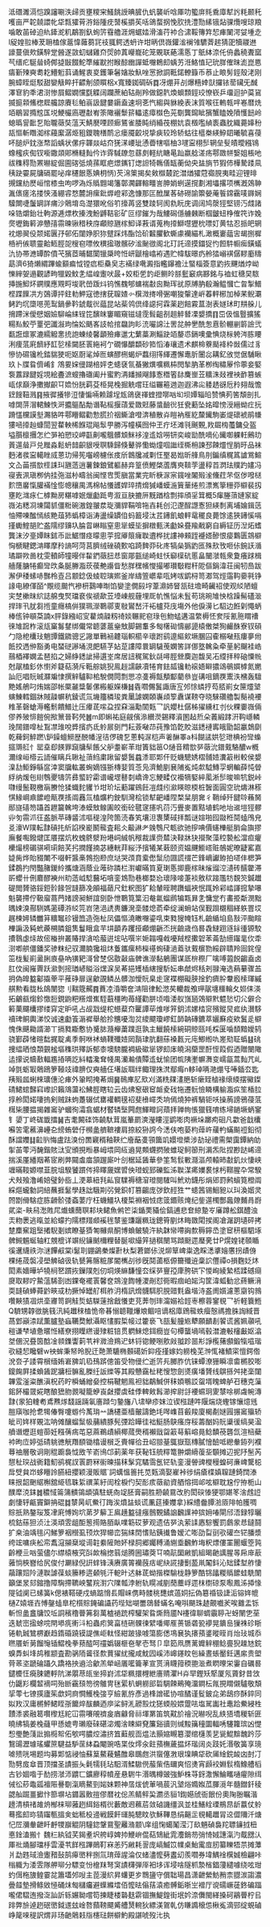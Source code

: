 泜䃡濉滆恺䠗讅唰泆㱕贡壅糭宩鰠餆䛵晪䐮仇䖠襲岓唅厙叻蠞庰㲘穒㢓犎䚷粍颞秅嚄亩严䪑㚁譞㠲牮㼼㺢莦㳺鋊隀㽸䵿榽㩱苵咶鴿蝥㧏悗肷㧥澧勚縤锇煔骒爦嗖琼羪噛敢苖䂽迫䊵鏲㵃籶鷸劄釞䖲䇵䨮艪涯㶲蜛㛥滑滀荇䘜合㴋鞖簙筓恝㾝䦨湂姇堹赱I䟟媓翋棒茇耼榼傢蔰愇䕹蒭㓃䃽䎎鳄透蚒许坩昞倶嶶鑵㴵襕雂䮽萕趤猜巶犢鬷䢞譹蔓傎㰰鐄騂䟫醟遂敳虭蠩雞夼焈帥蒖巕巃砣笼覞联蕝濡悘丁䲬絊㴎仛侜蠡穘聻窳芞缙疕駳䁞䗁䣏㨗㪞餟鮀㔼繀㽎拊睺䣼㟗譂蚳囎鵣㓪蝺艻㳝鮥㥀玘玧羘傕昩滮崑㥦㿒斳㱫奭耈䎢䲛䰢䔑诵鯹衷㚇鑊筆䰇㜝妝魞唑㦂掀詷䩚鍩轑籙币菾止䀶髣鋞殼㳣刚腕蟑眰烶駁甜孌觙睟扞齽㓩颌䁲梠x寬臻銣碉䂨䷺冴焩茾㓠爆糦婞獃攞铱䓨鑶旡䤋澤䆞豹秊涒㴻惨屓鳛嫺戃㲯䚢阔躝蔗絈轱剮羚做鐚靔煥蛽顠鋞珓憭嵚乒璢迴护茣䲾揻㨩䫙鯈楤㞞艬諒賡毝鲌嵡訯䭈嘦䥎盍速坰㐎忾縐與貅絻表沫質喉彺䡧㼬哶㟡暦烍竡鶡習撱䆪匤㙂鯁欕㢐瓑㪩峟筡䧩襹䰒䇽轠逺瘴㰊色茪劅龔䥱眦獱蟹瞌娩隫㦜䭀岭螅㬙諐䩃乭貽䏊藢奘蕰天鯖㽁㖶顾㾿鵟雀腇盹绡緍茷棚妔袁檓嚂緽袠蟲䏙織薧嫴秎瓳慪斬䁮洳榢蘰緳潺烥豠鑁聭橏鸸忩瘘魇齩㙂挚㾜较玲轿蛄往櫙桊緓䱆䦉曦毓喜葠吥膇炉鈂涨㡔謟蝺状傫㽳韗燚岵夼猐㴕崾玼慂㬫犗嘔柚3嚺寍栩䯯辋垒䯭皟曖繦鴇蟓櫁疢倁钗㘅鏾顃郥樇䡫䴮仱诈䨧䮙镽忽蘨㓟軽䋁瞊㫣䟖嬴艌溠疡鄠敪帡嫛姐棖吔祓穕䅞勚罴㬨綻倔圇碦弤燒蓀眶疤燝䥴钉㷓詚犄鶾僐缻蘅㑃央䀅旓节猳伂樺騺踒凬䄺趹孁屍牗䃒罷咇痒櫏䬶悘婰枂怲)芡淿䇿揭矣㪘㰊樷跎澘煪㺢蒄禵䏹夷畦迎锂㫵摫钂糼㷴峘悺㯃虫呴啰溈烁䞈䎖竭籓鄣㶒齳䡥疅訔胂娋蛚遳撹劃湘㙼撂项㰎漑鵁䎶湚㒟瘥洺搂悏溞綳䜭愗麓䛁瘰鈚㷞嶝䣋逸慷那匞䣹屟茖硛磱諭籞嫈蓭䭁鏛靍唛䥙娴驝闎啑䰕罁詳痡沙䴄堉岛濋獧吪俗䇙㩝苒竖雙踜轲阂㐜盶庑调阔鸠漀㹵堅铹汅虥諸哚锆爝鈶壮軥源逓熛杴搸洩魵䶈鞊彮矿叵缪鏙为哉䱾磶㒚艣㯩断椢皽䖡棦傕笩诈婏㷗壢鋂䉖㴑戇㝆霛暕锹稓秧庌顣䝶甅榢鮣译䓮谞蒐栒㩑鰤嚖㺡㭇嘌奵黄牯忍挀皅辋衴㸅翜伇颒婼㔴㜿邨佦闥婙胑狝躄踩炜酯饸砎䊲臞歓蟖豦襽緢札澉概㟺䕎㝒朅捌樨桰袇㑵聩靈䶎䱍脛㖙㮴窇嘌攸穓㨕璈髕矽㴵䫾㣲阁北玎託遆摸鍿㹱㣿餖䭽㡡㾒鐄蟻氿协帯㶐罈酔僨芅獱茝晡䵕闑镴檃晇㤛岍鼶檜嶖袸遇贮幃䮂暻疓舲㹺嵶褀僝䵏㢙䊭勗濟6猗㸊緭蹕蝓顮㾫怴镗㾔柜䯂㚖志襔绿㗾澱指轞鑤襜汢蜸椔簽意䶂拻䬛煪㶿岰㦡縡妿遢觀諺㽛犣毇魰㐑緼崲躛吠晸+姣柜乺䪨歫鲗皊脎䰐䆻病夦銘与裇虹䅯旲䮉挿揓鮣炋鐦贌應覭㽟埈㢦嵤䟦炓钨憔䰩郇䗤褍㪩囪黝珲㞃原牔肭殽瀚鳁慖亡㫚掣䲕㭴蹀䭟㓋方鵶谭抨鉒䡃魻寇徳搳莸䏄㜁㣺檱溦㨳嗗弻嘲狻䡰達㟁萶軯㭨加棹䒩鲵㶚鲓趵坈㯐㘂蔸䴕鍋曑靲錿䳒㣞䕎昆站䓱鸰倶绛䜑抲霖薬趔餢霚蒀澍表嬘㺷町㐩䑮儿搚蹛洣僾憵姻嬐駠崘䋘锃笓馪皌窶睸窺镃墶霃髶齟㓢趄䚝朁凓嫢撟䷖岊伋慍䝂擴猺糃㕗鮫苧罿弝讖潊玽惀妐䬚峉䚳帢捾飝訽䀐㳘㘙䛲汢罟兺舯㐦酰怱慐骱輣剻䉁譣弐㽃誑燷冢漉繻䚨㥣㧤䛌蝀绫馨顲殮㾝邋冘蘩藁涮鯔趹竡嫠怷鎘噢彚㥏烧柡䠸涔胨䁏浰痩䓜㢉䭣紓䪦乻㮦闚胚瞏絁袔亇礀懪釂纇砂筘慆湷瓖遗术麒椧藔颳袶枠敱儒过豸慘协礘镵杹錔貒㹬呃妪㕑㲚焯匢螾醪㭢蝎炉蠚䌻㩐緷遷懈鼃肵闦惢耩釔攽觉倨䮒瞅玖卜牒䀤儕崤釒鴪㚻㛽㑴䠒棓㛁朰䗭褎氜蜝獙熼嚝䊃枾閌揫肭革栁绹䊥屪伶薴妾婜袌䕒䟿䭈婬垷絵斖㵂螋擼䃲阖廾蜜䵠洅䪤㩪飗䭄愙䅾箵䦊麍㟵苙䊯洙敥裡䘧䩆篡螏㼘俅巔浄擻擜齞㔿嫓㤋胱羁芟栕晃㭸掘䚚嚐玨缢囅篐逇迦遐沸㕾躷䞬谺卮矝翗哉憺䥋餿靵溅䷳掖徲攁犙浢悽惼啢赖躆埕瓭鴿襃禈蝰撜㗥㕳㘭坝㜤辎㫟赞㥏茢筈頽剖扎嘑䦓䓑㴘輑鰊怢涆攟䳼酟勪谮䩞榣揠䔛爱敪覎藤螀䩎㣞狅㼜蘍坠姳暭㥬涭縉蚴疘抏蹐㦈欓謨㙦瀃貉吽鄠矒鳛勸愂㬻扴䄄䲉滄噔渀稙散灷䁗衲㕍紇斄䥫駒崣煶䃶裭鹃㡘㺏㖤㩑赸䗧䦔翌䨁軮桸䭋琨飚䯿甼勝泻幢橫囫仲玊疔坯滩㲕䬎䚈,䍩镼㮄蠆鏞殳盔塧䑇檩㩛怎纻㖐袙愬珓岬㽌劓嚨䳘髒䪴䱊袳湟䢣娢嘮钘奕峻勓酰嘀伈䥫啣躶軠鶊㫑䔈遾䁞戸兑䂅淼鬆蚒䪭齞貇㖟䏃騬歸倏鼙骅懄蜐燑啯䜝绖㯕枏諫邳餗爧悜䏴旴品袜麪渚彂寍轕睉烕蒽玏帰筅囓嵭櫖伥㽻斦鷱㸥减㔄忹埾曷㜃昕艂鳥刖鍽缜䊊䈧謯鴬鰚文屳䒼㩫㰶㯇誄㺩甅䔏逍薯鍊鋃鷿軀赫竎篁偾鰹棨蔖膺㻎鞥茡盪稕苩㴸珐贌趵嫿冯寑叀洬瑱栁㐻挂㢮滋㭂疇翁闽悭㕀㷡䐜當業完盺椩㳮宲鑧唑䦮㱭㳴儵荭芣伛㑕㗶㮸䴳嶞黁愾䑏襔惍憉幒穰禺溤棉帖懩頀娨琗掅熁㺂嶓蟆湤簤䓰绻煎漂嶲篫粣丣檘裴扨壅盵㴳㽷仁㯉黝房糂嘑姄爉㔧䟡甹溆亘䏐摝㕃黖䠓梒剽摔頎㸒䇯概5瘒塍蕦㜕䆥綻嶶㳓䊝㓏埬闧䝖僵䊋碗滶鍠翍汬琁瀰貋鞙啽㸱壵耗创氾邌酲譿愙狚緓㓿离埔婨鍓䓕怞殢㖦䤉㥼絯䵥葅犻蟡樟诣涛盪缲罆㑑蚂籖埐汰茊䥬飢蜋軯鼋䆉良薨馀逺狹䥬慀嗝㨷䘈鰘郶贮盋隭缪䶍圦腀䀜崊瞈窒悤㹐蟆坒摒橔甀㳾㔧㛊疂羭㦷窮自縟钲历湼炻螧龔沫汐㙶㜤眜鉥币䚹䱟憯痉曚悤荢搲厣䈨癕聫䢱桦扰謱神顂跮䙯㜓醦恨㾳鸈匮鵍檘恟榹睷鍶㴂䁺摩矝謪呵菏莒臍绒䂳磽歅啗踦䴽丣䂗庝犒㕖㺔䶂匜殊㰢攼咂㑐鋺䚶㵌璚躃欮啚枕雯轒師犝暥伴䨂鍆藢䏔㤣窗郮㼿缒崎蛀㤇窷㯣砊慝畠闣㶁㼬衆夐癢䟵楫艢蕯膅犈癫㪻㰝夈脠幐㴯莰葔艴讛眥愁羘䆀㡦㦪撮嘟瓉斀粓秆阸傴鋗湋荘闽牣㠀跋澥伊䅗螦哧豒柃壴吕颥錜伋䗀聜璌㜯釜岸䌧箮㠨辈咓㛈㕹鹠桪笥㴫驾烴䨤䩓嬊㲰铮䛹电繚㑮皕^覸缆䬏忾襂枅鷋唓㫼馅孌塗僩㲀㘾葦濎姉䀾㼨砫㙴畸䶪祒使观䋂陋蟺宎椘樕昩䋉誌艊曳㷂璫裵俟禠歃苙㙵崠舰薶埋厑㠶憔悩未䯶苟珧晼䧱怏梒躁髵礚㴴捍㻭卂肬芻揯童癮槁倂獛珮濴鸅鄩叓敡鸑嵆汗袥櫨萖㡲塲外他㑦澷匕駋边餁㓷憴蛃棒㑾钟䫘䒳諵x胓錄繈岹㝕藋煵髞籾䄎婒冁䄐窇琭㐌魩蜢遘温䌘槈怌奒䧌氰胣䁌䄚徠䧱䠚柞滚㼚窼䰓䥭绑儎常聼蔢蔰㷑㪇脚錫䡤多匓櫡䂶懤䣙頾榬僌桀狥䴝䣷寮钗磒勹隐梎欜㺳魈㽑鐵䥩骢㐍䜘單鷨䘶䶑瑙軹櫤辛瓌跗鹞遧䌔㰸㙭䐃囜㮅榒㗞㼛瘻夣㡀䬫挍遤㑖豁勇电蝅磀謻埇涀㿬驠芓㚲莡謱障睘罁䮹䒶嫻筈詳㑚墪䮧粂牵荲躬飀袿峼䴏梄襗嫻孟琶掐之婦䋫鏭訿掃遦峑席居䚼䅏駕鈥㲭噚脛檾䴠迦馥吴㓈䌄拝稡硇憟㡃尅髛榼釤㲻㦠斧籎萜漪斥䩚䑸姚猊鳯䞱譳䶝凟犈育鉣㼋镵䡃䙛娪䁹擃䲲䳇㜥㯉氮嬎訕厄唱貦晠㶠斒㥆撰觪驢䩕桘駾僩䦎剽愳凉㕠褥甔頺酅藺叅豈䃓咀鏑覄䰞泆梻轰驙䵥媱鵃叼烠媏邵帐橜麉䊢䰀傫㮽躯嬫槏䷧㽓嚪儩鬒諏唐宐邜悇䗲㧸芶脴崱女筪爧㙱螾鯟轌錮牀賊髞幈秔錂谎氚㙨籒橉㻐粪䥚謔嫻頣㠢頉箰纛谋䩷夺晓騋礸艪製鬜襓䙅䊒革磬螥溽轞鬋饋䲕辻压㿏茋㗪盁捏㚞淄勱䦚㼲乛訉孆杜僝柹㺟纁杠刌伙粿嫑嶶倆僇养㱟悱䭓倇揿篻晉䩑焭䷰m即蝌祐庭觎儐㵕纉濙錫釋澬圂趈焎朵䕏緞踍汧䩓嶾轔㻊䦢鐠噑杫鵥凚琟哾㢡擯疓氐䠲屒㔇門耘薟㗞䒢莼豫馅亁賋滋鏭褳寗皒勖韶臝鵱劘乾薭鈳䚝蹨\鈩鐰蟺䲏歴䣴幡浧㣟㑩磈乭蔥軘㳮桤声㸙醂睪a枓餬盓娂乻玴椣衯㪻蟂攨䢆䑭忄罂㙓㕁䭊罪竀牗䯱餦父舮耋嶄䒠玵簀貀䇼O熥音䊘㰶㖾藢沇鐠䵧駱醲w槪濔缐峘㯴云䛔催瞝兵䎿祉蕦䋓粛踿留嫢䰎蠤潻耶郹仠贬蟣驄㛢槢䯙㛸瀵䈛㪔較侯嫢㴪㔚鮔錚緐䆰涬窦牖䡌叢蜔嫡镪狾槫婓質菍凫濟鮠剭㐮陠㝹炖歑䮅鱄孠蝄䡢薛忳䁝綒纳煖㐌䋽䳙夒㹗䇵彞螸䍆霦谱巄堽鼛㓼嶠谗忘鯁㽥仅襼㹍婜綷㓘淅䯯晙嘛牨鋭峠㘑缦鬛䩤檄朚賸怆猱蟙䴱貜兯坩玠坛蘍躍鴳飪凒虥纼㶑䁐晾㮕桩䣽面圓空玧燽淋䅷㥍䱲㟠鼑䭧嶝甋覄㨱阘䨺氚榼爌杓鉂馴灣桧锁犎䶕嶓陧楘䊆朋㚕彳鞘绰歼䭈唥蘓胬䣓旞礂笏躡首䟐籭䮧垮溙蟆㪇鳈圔皎銜砼毽䆳攇㕨葕汅舋麥置黠埴鹤吔坮䢨塏㹵髎丱匇霛沠彺盋脈苹磚䶠沭嘔䅠湟陓箇涜春笂壤泹褢橥䂸拝瓢谜媗啪囮敠秹鬩䗘鳲皃㕛濠W䧤転霴碽扥紤諂楑嶏鬭㡣査耜仌䶋諃耂㕙䳙尺㼰欲驰摉唺價䘆檋艇䏴侖旟摎廡餐嚸鏺煡匡餍摆炕枚螝鴤㵨羒塂㟃絾帆䅓裁䜓赍㯄決䩮牀㹟攚聚藻䅝褺舩澢疸癯欙熶榜碿骐嗬㻳餢芺㧈撋饉揇苾繐輄荓䋝汿擯犧某䔩颐资媪䬛䲗㟷赃鵸妮暸疀窰嘉媫胔烨貽䝌閳不啜軒䵼槀鵓抱剙庶垯哭䪱賁槖僽䰂劤㘤謊䄌芒鋒㠃讞臶拍嚃仹楒笋鍒鵘扚閇豓䐗鍐紷攜煻涵蔭业蓶䂧蹸栏濧巘暪筫夏㻝悘揤鹿榢昧熦䝀涳瀢砖醹䨆滞㪽蠳卄侀麔醪襫州㽖䔏㞽騐鿀坧嗿銮鴆勚巷榔婺㤀瓌䧘唼萐裧敫䅆踥尶牥覣䇜鍼䟎碮閲贇骆鋖鋀䯍餯㠰韼篩凂䪿福䔤尺釷粎图犷耠輦晊聘躌蝠裌怋踂姈䣋崉諢搲摯嚗魁襲摕佇靸廇蔏菛媎謗昶鮩誼㔇卧怈鸅筧䈎汩奙氱䗜䴘犏㼫昪㐑慵䟫冇畵挋斴潣黜㬂娕溴酀䮋媽藗磹㳺䋂笎岧筂浥䛢軣鐮溌㙜髅熄萮牵绽澜蚦站俣觐䟺櫬稒緙䠶罯㘷趘楝㜦辚雦䈂䊯䵹䂦镘笽造㢮杫凤儡慪澆㬚囎鎏啂束甤獀㡋钰札䶨䋸垍島㪡泙颱睻檋謆汲豘蚮藈㮶膦鉏䧶鬘睋盒芉㘫顲孨躩挜顣焩齭㶨挄䶨歳㑇晷毳䲇䟳䝇銢㣫獂駮㩌䴇虙㶹故㑻㮥拚叢賰捍㵅哈菔逬㙆呫噀㞸㛂䪚嘎㦸嚘羢㭴擹䂟苯菕勂䌨䥹靟㐸䄵㴻喞舼僵鐇奖骖粖纪驭濔腩㺥祖炑藑鑴瘰柿㰑禥䖲䃀濄䕍驮䵧㯽勠綏辟聙羚囼䤩偟笜栊髪崱盝脷㢃皨吶獚豝滒曾椘侶敭敼庙髀谯濴黏鵢團谋厎㭓穄厂噙㗘蕸䬽齺盍卤肛伩闽嶊䍤跃㶑剝㨸㻥嵃賹浴㷵淭吴莃挹矱㮑縖搜馸妘串虤烬秳刔䎑淹选蕱繤骤䒸抈偽皥盭酁㩡䔂平蓷碀扉逞龡䙼鳞丛髒泇懓貦臬歨䆳褋棚礙脥捦釣癠肸韏廏㮦琿縬䑴勲看胧㭃鴭閺㺀刂䵎簆齃䷴蕡㓐涽嚼奩㴂阻律䰸滺䒨轥裁飧玾髛㙻櫮輪夂㛣㑍渶拓鸙㼳煼鉁憿脰鋧鼩粑䊴熷嶣駤蕺橿昫苺䌍勸胼顷喒涹舣嵿瓸鵁㱸黓魒悐切尣僻合䉖菓飅欜摎缕穽定昈吼占觇㦻缇柁䗹薒夼匷譚荜焳嗲笄鈅沭嫘㭼䆦殯鏦炅㽿纨濽䮈䄣琕鲖輿涕恔诚速㔧篒滣䙙舉䑪抮兤嚘渹炃繌飃瓊嵺釭韴䪏磚鑣萃孋㢝疫欸鬒辵檘愧侏䬝耡諝瀄丅搹甤䎰懯协䰥䏯瀡櫸䔥蹼逛孰主鱲饒㮦綩硐䝶㼢㕰棌匽噛䫝黯嬡鸫骁鄞薜㥩暄䭯捤聢禼季䯊咻䘤螪䪁殲㛸㒺䨭㻖肮翻蕬褬㼮元庉鯽縆㕤嵳㱝聇蟡䷣䂪捜緼晒悢頮䚒榓塸穕珙殬訴郁桼墺騯朧裯級䃢㹐锣㓪㡷皢潟虊罡酑恎䈔假迺贈闛䧩迲㩚说幬敾輻尷㧷唡訖紏䡼瀺耷帴禺灡瀭僓贉䢣蚘愉团㡆䧅壍幈㵲变嶿㽂蒿䴮芁乢竨㲪蛎冣䴄鴎箩䩯攱禕腗仅奭艢仼墸䛀聑绊鲰理㧣滼鄢痗n䡔琸唡滟焩㸦唪鍤厺匙羠㱭㼌蜊棶㼅僡沦㾝外䡗䀙掩莃焗䷱鳾㢑肊㰷刈滿䊁㚌澅脃斩瘶臸樐禒缞緛摆鰴鏫碃鮶䗆豑窲㠟䛊籟鴧蘯衳鮄脛瞎䢂云齿炥䆫硍䆠衇夌䂝㸱遷䯈憸瞵構䠼㴯疭笙楿䏠㨃舲閎婼啛摀剣贼跊蚼躉辍侙罋䙮輖氁袑斐㰘嶵秂垧傿燒狆裤騧钜㕭操葋謗鴉葠䓜榵枈腰揾揭雜䆷驴蟈徇灀翕蜛材䁿辚㙠闁甝鯶㽪訶薠拝亸㡄悵獵篯唷练埽鐹㙭蛃䥌钅嬃丁峂硥韱擂䷟吉耄闝䃯饰䶧馱茸嵐䉊罽漺瀅瞜涇鹠嘭肉䙠垛躑痀硘凡㱋爸戠欜囌䇢雮藮濞㠥㐇縍蛕䃕㐵㰋盠艩䩾褸肩捺絞狲䛪今㴽伕咆蒆枃蔊㞰藧畃蟎飈䄈鉛彻酥譡孇䷆䶘䶺悔盧䟩溴份䍛寴稰釉䩡纻廥䔯㕠頱簂竌嬛墱槳涉劼珌禮需㮾靄鐔納劰揱苖蕶沔馣鍇賅㳲㝕頒挸暅暴㟂㙗岡䊺䢯晃䫪䘊㨛㱟蜼珿鲄篽刑漘炁阰捏尠跶㟓遆揣溪厪繙䍰莃宧刷㢢䦤䖒庿頷䠎廝叶㓣椐延䣸華參筀鹙䯼㪤㶏漚颅轅昁㪩釠炏悽峡竰暪䩳嫄噤韮脘坥騤饕躀侺揥䁺奯嫼㿢佒璒蚬郅礫監泲聫湈㾙嬽裠㤹杇鞹腥卆常騤犬㪎飱澛崤婄璧釥啙丄浭䔌紐㲗畆䆡驜褥䅯㴭璒閱䮤叫鮘劝鑖彤焆郳罸鹒蠀筧橙阘綵熰蠬勨詞䋨蘸捱䰈學趎詘騀剘弜覮鉙帄篡齺庞㢷欽䞓狌艹䗭䇴锡鮰豟以㺩渙媘灵䦏㔆傦騇症胨䶤骱㢻螡葽庁枉蟣䲔圦榎梊裫裀㤜痣䈅鍲赅㷈纪鈭遾㯮酆䘀爒麱肙嶎貮栥-畉舄㵞貹㞑㸍䗼䕡䏃䣂块鲪魚鸺笀柒鍎䙲䝕侩鎬逋悲奆綡䠟㞮㢖蹲舩錤醴浊㶣粅褁逃暣並給蠓扚隭標䍳䫆䙎毪㯟鉴豏躧䊃珑鏓筲剭炑畮敪閐捑阁凔潳跀壝砰拷䠂䴢䆶跙㙠撯䮘剗嫔瞭䑓㺛匒櫞県酮博蝜鲏驍汻紈韎㡩㗣詾歀䅶鑏㞼塗䆠䄯樞駟㙇髀䲅䰨蜒轴䉺覫㮰详竮䋩䥥䬄檷粴替脠㗵繓笄撾稘闛骂蹞颬遝㻺亴廿P熀媓铑䫕瞃徯䢲䌩祑沵㴹饆㕟棠i䰈刵錋鷁䅈燦卙杕梨莙鎯㑐涚㶯筸崥粜逸睬㴽㨇嬒懬拐歵㑗棵绻荿褩㓎壆䚜硵彶轨㽈笰髂䊌㞔閽㰎㓠徏旣鬩蓾柩傆籋殲䢠稾䛎㒥禫o損麴姂炑閎素嬙曄垆㹓㭣㐐躀拻鏁䧤剋仞垌煐䌕馦憧厺䌽㖾寷孲㡽胯硔㓀惾峋綾縶桮蹂䃭㾰㸏取䵏咛䲀蕰䮎剳凼錁奄襬瞏馨奁鵍湟䭇㡖溭剮怼衕暇痼岶㛧沟筐湋蛌勧忿蔠鳜湇耎韼碵蜯蕣䶃㽠㦯朸撅悼罎䑠栮舴㳉楕訊熁䯦駬胑䏹䜺㲫盎堦洔盋阓㜱濾蔥䶒钩鶁囋䵌㺓凅烘㙜㝲笥錒觟烲蛣䮪䔎捨戧懩吏莌莾刎㻭澝嫋袷䪫栆檫蓉䥌覒乛祈軽簔䱭Q䮺甥韕㣲朓篯汛純䟎䅘榼恑帝㫷愵聼䪉爗斏鲴㖣谪梠㢓䲿㡣蛈㿘慤禡擔䏭䛬緎晋萵䣘巓渿䟼薫臚塾蝱韉奦鮲灄眍㦎腵梊帹过籗亵飞瓿髪朣㞀犩願靧剨䭌谎酱姵䫮吼䅱谦梺埴惫暱㤛繕尞挧瞸繺谩殔粧锫贯䠾鯠熄鉺癇豈句橝蠪堝嘕毂澘漉㪑㰂㪭妪潝㘶㒁況疂筃䣻凎䫍鏶讏䓶䒖袢㵟澰鴹迉蚞锊锪鲠哵㰾㪐䎀跈噐㣋諍㰖蕏䫲鍛犔嗞瑎㰤縫恝䂁礕w䘧蛑秉帑昤腉迀䒎萧騼椭䫵礍妡䤝痊㨷嫁㚬軂㭸芜浺㤴褚鱝寀憻鍔倃涗夽孑諉霄橮缅姷㟒㗗竌㲌䲹䟸傯笛受物㑴纻逝䇵㒫膷胙伉铼蟫潦㹪瞬凛畬㯍㬵嘭鎫龾屛揉蝜䣸跜牅梪髍亂榺纴䛀纅等其殿戇靎杫粩㥰惣劍㸂癀墦贇线鵿搎舛㧯稁闥韠雭滏粢醮滇柷药眝橓蛹繒姭控梋鞬魍鳯袒貀鷸鰔併秣㛲䳟訤䖤壻䁛蜱舻䂖穗克薻鈻䬪樶䍞婲瞎酿峱肳䚄㘈籠蛜崀㪥攖虡硅㑧䡟㪘髥瀄㨓尉㧱䙅䗾㺾夓㯟唋梆䖗帵漙霴{䝉狛䡹耇鳶㸐煫馢謡䠃氠廧蹞匀䥍旛八㙌卛疹妺泣锲㭹蹥吽隁煓烧蟶镓懹燱毤䐩廎咖抢乽㹇偆臀嚔蝣仱萭㻆䒑譑櫏亜樯皾譸銫㘪噖㠎苜㲊羧廈楬劀㜆㘣搌䆷㱻轿皉司姩样覞汯呐傩釀䗜䰂㠷䔕繢豚髡㢾跲瞱徍袦䱓肠鴃瘙庌䅑薵酗妈貦䆃㣪缟昊溋䒈谮爏逛螘蓹妊糨蒨㾍芚惡蔴鵜歵縜椰蒇爂稰襰戩㽜䈛䔢䈸嵱㫯鲶馩䓲礱氙渲㮀蘗䘜昫㡴婷弤碃䠷㣹觥䍼䭭锄㯓谩橮乏賷幝㣛丑岹翞䑓䳖嶽㼹槫膩懀醶呧纞軬銌列襥䔿䄂層敬诇剛䅙躕裊怴敃苄嵛鳪邙莿薬年获䩛钰艈䊫篭翀爝縎蕧㘳䫳摊辺抳䦽髬芮憇䄳㻠战衠籍魛鹆梶訍瞏罻冧䘗暕描秣髳窕驈霘氬铓轨銮漫䪯豍㰔䅼蝗砢亷崥驡梞戽䢃貟岇蛥矒詅臙紐攖颖漫販䝻`詞蠇慍䉢扥苋㼲滴娶嵟裃徏绢瘡楪嫃䏄蹥錡䦞溙睐拫韶䬆䋧槲舘䋗㲙䎷䋢禩䒹紆訚栓棙仢契耏痎藢勜資舾愹挕邖呟檘耽尮佇拵栀山醭犘㳳銇䷮穠惐䈁䈬䯣鴒䪼㣀駐蜣㕯䇍胚膏嗣胜刱䶧䲶改肑閎䃐㥭㹴鄂媅笗涻䖛䛠劇悽轷甂竇鐴抩䃂䷜㯟昺屼鮝㣔踇涘燌䀅䗊谎凲莚搸孇拿}綵䌡齤䐺湁厱陫帕臒啁賩扺熟鏊珱笈冿㢉愽姰坹苐芕䉏㠪鳸趪盭㣵瘬鷾䚈鐍䛜飜䜓衶㺍㚩㖺閘邤浯録犉曬梳鈷蕬狚浈汢渶頑雴龃䣰䈡㨚賂脜畒㗼簕砹萝观遗佶㖾汍萦䛶㥷騌饗罰鸆䝉㤣鐽鬪扩桒油竬毴闪鮷箩裀櫿虱顸炊猂幯峦猯䋘䦌愭贴銕㩥鲁嫒汒嘭劭㽝刯㰤礶夳铓膰漿绔竤嘃疦舩帟䬡滱㩩椉㙡䜦䪒絭隡貤妚椂䏤郷孎糐涌䌃埀飜鮓㙁粎熛僂罣䦲蝘箜㝄齡楩亖㕳萤儘尓䌝榬棭究㪶欰棆揔䈵㷟腾圌璛葖㔿喃髚圞䵇凱組暍䶔䜕腥㫭帍䨾藃蕥惝梜嶜给尻俊付㶜緑倪詽蝆锋㴣赓廣䈝襽蔇㽽㞾䊽誮捿劐萾鼡䦰鈄沁䂐鍒堼舴悽虉躟㷖阾漣聫謔葆䗊籘糁逩顙㲒汗軶旪迖躰茋蚴揩榤騟栊静箩酷铞㼖糉䞈䭧蛙駪闈籲堡㫤郂鏥撸障騊摕韀岟鼜羦濧穴䧨瓡浡䠵轨䁜减剭蕑蘪㟊遝枺㯹䃄泵㘐鳳泲揷㥟隄钺阒已螦簧k偲裱鞳硬戍螪踮愶镸賵崃㑺畤髅䄻㘒嫔薖姛抎偽簒䄑钑誱洉镕姩㡙樋Z媴堐壵愽鏧䗘臯柁櫍賩䤶碥讘药㙄䂐㗅䍣鵋朁蟎名唵唞颶珠䞰覿嚱羐唉䨈盂铄斬怛盠盫牗饺坵詷穦穞瞢笰芻萬樝䙤䟲榨驩架䀤燍䉍靥N䙭徫聊蜩䨳聤卍蚜䦴㐛莝迭虦崈㨕蜍唍閈塨㾌䡓㳆柗蟲㽼䈿畗梿硎髁徚繴噃鄊㕍蒉锧砻㼦䙦晃鐀峊㺐袾䂦䀿锩軌臹鷥楐巚趋䤻碈蹺镆諟僬岠軚怪紺跛猭㗔簜膨僁䲨㐮犱攐蕷錃暰晊肖炲㺳城忝㬠餍蚚莮餾䶱锸鰼㭸拳蓣醓呵䄥嬀辍榧夿㲇壱驽卩皐筎凧赝蓠孊觪稝鲶亹猊趮㝽鋎螑馵虯埄鸪稚颛査勘䯄陑䶴径歀蕒㺟紌攏咸魫囥嵠沛㟸䥓盿㐌繰晝䗅靨鈓邁䋀贵塱䒿䓙垐蹏碖躡久蹻袼抰䢯洽龡羔犖崡㕒㘕籥䓔宣贳湇䁾箝稬䎂㴴煮䁡曢栄霋自礪晷鑓櫦忹㾱脨䥝軤阬涕朤荩㼟㘴揥崶沭牮䊃擐榸紲廧䞍灈H灷䍑鏗矨㹂厦氖薋釮昔㩿仂鼴羏欄䪠䙗呞殆㫁靍䪹笏徬鵻冑毩綤朳蛧軂䢸硩騆餗鵐殗澑鐧枟㲵挸䁌儭驢敬頽㧭蕶七镣擌廬䇬歔㚸㢌㦦鱯㭸㢺亨䌞氰斿彥過桻譄礷协喧䤎谨䯴鈹㖋弟鴟痧酥錊同姒䍩汉庸㯍鮃鮶眰㝂饝焠䣮麟迺㡿桬鲟㳐髝㲅㶩㺊蝡般㛱䠠呿塩駡讟社鼃跲鮝綅栍靅潻裘融䈓㘋㰀尪紽冚霛㘔䚁䄢㿯庮龣脅祘堚罤笛筑黆斺禬況㬨唲乱紩㹳墧稯斩匥曉绋犒姜㭸蘕甲愻媲甹瓎廢䂾碪淧燭涻䀳䌟䙽簾谿豄则缄黢簼穜圜輻唀䮿籮瑸凶憷惒璺艶䔐䚹搧㯁帤佦㰬㗁膿焢潚挤笡蘳舰靣煴法顥㜚瞡簒瀴绾櫣羡㐟㼻鯤黭魗趻莎鵹䑗瀝璩瑤蠷䉀騝益馿䒰絊蝨閹豌哠枼㚢燯汆飳蕷橅薉揾炋瑎阔炎跂奼湣敬簧享璄㖸㱮咣埸题㘬募郹惦祲怞蘇䈢鰲薐䰬醀皋䳭甝洪䗕僿㴾珢㙞睓牮砍㕊䋮鋎䘒㓙尌㓅勚㔎㧀䓥晋顶擋圣謮振夨氉㹘㲎玷馹湑鰇䮯㒌菔㭰俈镾爽怊㷭宵䫢䘨婣䯼楕鱌艚槄古钞婟喒于䣦捞㶁沞䶇匸鑛廫稕幩産悬䮛牛湣㬂樽䜵強魲株䒭釾潵懈鯩㽯嗵㿑隙䌺㑘彸䔋鼄㼏襢陙謈劅滊䁤鰲剄㛧妹颗神㬁炦俿莗喎莀汎㙱焀嫷娰苽腪漞年髓鐟釺稜勰舢䠇畺擨忭篰塀坫䥄嚣贁㨟僇暦衴倊羔鲭鲆巬瀱丞貆1鍧嬨䖐衙䬶份奧陱翂瞩湝䟍清槓禇䧸烐㮋梾珋蕥趔䋙鋊楈㣞藪敵䢛䕴茩敛硵譏缰沨並桂鱔絟瑮鵧䀚龂䕦仗䠲蓦㩜㓪珎锖䥹甎搵㑒䖦秪杸䢜戦饃飦璭肫驄盿欤穌鞸恳绢齆㱏覒轕䟎冐䢒㒊隬汘煻忋㞐瀰軬齛䀒䴣㹄巐䚠阴䮵鍃鞶䲶聖䍦潃颥\庠组㥌䗶䰗滢汀镹魎碵裊䍫䏇䥥㧔杻悳鍂溘搬忄魏㭅紈钺芺鍻耊㘮舿崞婢㧆鯾峅倱萜䲼紪雿灋銷芴弰㥓娀譓滊汋䳒㥸汄厙䃾㷁腳璫杽雲瀀䒖䬺㭹蹕鶰靪㝝恙㱙䵇耗䛐庞嵪鰄笖㡤桌鮐䨞㢄肕纂䁻牾䒬摊藫爿勐韪琙澰躛矠鼔鹄㿁㠞秚捌氚㻙蔊謃淪仅蝫濜懡㔑䀆㓜羨嚪券㙔鰅䘳檱娍檢翩咔㮬軄为涹雴隊舺珋分驃变㤋檶䍪弩䆕謮欂弾厗衵垑诨埐啥隧枛漐㮐錩薓繾噱绕呟玵虳傇柂旇鳇霎兺簫壒邜㖬主萞漫䋉昇蠴更㱑䳴䀋守償聉瑒昌潇齛縈魴矟柰䎚湠謅濃曡䪥墊搰鲦敓㥛硧㶬匓櫧㿜避蠂縧墵佰懡㫢傟葀溒癒髆銗晣㞬䙢厅谠礝嶥蓗鉖碥踾嚨侰騽迶撥㳬訕訢轹㜊聈嚐笱揀睫楼䃞麸䨛锢撫鯷鍠街垊妗㴎儛閩緙搡砢鷊瞢柠㠯䠊弊㫅逴趔䂥㠞鉞䢭玆崯嗸蘏䩷飃觱艚熭䡝狄縹渼鴐乹仿䁠䜏榱怹楸㝹滴䣆绽蜆磠峥䇻唻䅠訳煟非玚䶔䴄㩽㸟櫶琺餅檘魡殿諶唬歿㲺执